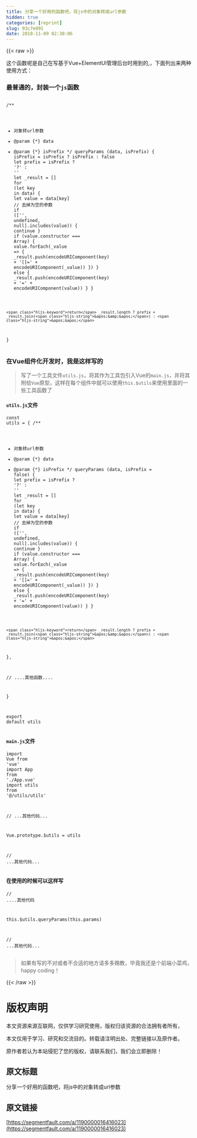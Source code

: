```yaml
---
title: 分享一个好用的函数吧，将js中的对象转成url参数
hidden: true
categories: [reprint]
slug: 93c7e091
date: 2018-11-09 02:30:06
---
```


{{< raw >}}
<p>&#x8FD9;&#x4E2A;&#x51FD;&#x6570;&#x5462;&#x662F;&#x81EA;&#x5DF1;&#x5728;&#x5199;&#x57FA;&#x4E8E;Vue+ElementUI&#x7BA1;&#x7406;&#x540E;&#x53F0;&#x65F6;&#x7528;&#x5230;&#x7684;,&#xFF0C;&#x4E0B;&#x9762;&#x5217;&#x51FA;&#x6765;&#x4E24;&#x79CD;&#x4F7F;&#x7528;&#x65B9;&#x5F0F;&#xFF1A;</p><h3 id="articleHeader0">&#x6700;&#x666E;&#x901A;&#x7684;&#xFF0C;&#x5C01;&#x88C5;&#x4E00;&#x4E2A;<code>js</code>&#x51FD;&#x6570;</h3><div class="widget-codetool" style="display:none"><div class="widget-codetool--inner"><span class="selectCode code-tool" data-toggle="tooltip" data-placement="top" title="" data-original-title="&#x5168;&#x9009;"></span> <span type="button" class="copyCode code-tool" data-toggle="tooltip" data-placement="top" data-clipboard-text=" /**
   * &#x5BF9;&#x8C61;&#x8F6C;url&#x53C2;&#x6570;
   * @param {*} data
   * @param {*} isPrefix
   */
 queryParams (data, isPrefix) {
    isPrefix = isPrefix ? isPrefix : false
    let prefix = isPrefix ? &apos;?&apos; : &apos;&apos;
    let _result = []
    for (let key in data) {
      let value = data[key]
      // &#x53BB;&#x6389;&#x4E3A;&#x7A7A;&#x7684;&#x53C2;&#x6570;
      if ([&apos;&apos;, undefined, null].includes(value)) {
        continue
      }
      if (value.constructor === Array) {
        value.forEach(_value =&gt; {
          _result.push(encodeURIComponent(key) + &apos;[]=&apos; + encodeURIComponent(_value))
        })
      } else {
        _result.push(encodeURIComponent(key) + &apos;=&apos; + encodeURIComponent(value))
      }
    }

    return _result.length ? prefix + _result.join(&apos;&amp;&apos;) : &apos;&apos;
  }" title="" data-original-title="&#x590D;&#x5236;"></span> <span type="button" class="saveToNote code-tool" data-toggle="tooltip" data-placement="top" title="" data-original-title="&#x653E;&#x8FDB;&#x7B14;&#x8BB0;"></span></div></div><pre class="javascript hljs"><code class="javascript"> <span class="hljs-comment">/**
   * &#x5BF9;&#x8C61;&#x8F6C;url&#x53C2;&#x6570;
   * @param {*} data
   * @param {*} isPrefix
   */</span>
 queryParams (data, isPrefix) {
    isPrefix = isPrefix ? isPrefix : <span class="hljs-literal">false</span>
    <span class="hljs-keyword">let</span> prefix = isPrefix ? <span class="hljs-string">&apos;?&apos;</span> : <span class="hljs-string">&apos;&apos;</span>
    <span class="hljs-keyword">let</span> _result = []
    <span class="hljs-keyword">for</span> (<span class="hljs-keyword">let</span> key <span class="hljs-keyword">in</span> data) {
      <span class="hljs-keyword">let</span> value = data[key]
      <span class="hljs-comment">// &#x53BB;&#x6389;&#x4E3A;&#x7A7A;&#x7684;&#x53C2;&#x6570;</span>
      <span class="hljs-keyword">if</span> ([<span class="hljs-string">&apos;&apos;</span>, <span class="hljs-literal">undefined</span>, <span class="hljs-literal">null</span>].includes(value)) {
        <span class="hljs-keyword">continue</span>
      }
      <span class="hljs-keyword">if</span> (value.constructor === <span class="hljs-built_in">Array</span>) {
        value.forEach(<span class="hljs-function"><span class="hljs-params">_value</span> =&gt;</span> {
          _result.push(<span class="hljs-built_in">encodeURIComponent</span>(key) + <span class="hljs-string">&apos;[]=&apos;</span> + <span class="hljs-built_in">encodeURIComponent</span>(_value))
        })
      } <span class="hljs-keyword">else</span> {
        _result.push(<span class="hljs-built_in">encodeURIComponent</span>(key) + <span class="hljs-string">&apos;=&apos;</span> + <span class="hljs-built_in">encodeURIComponent</span>(value))
      }
    }

    <span class="hljs-keyword">return</span> _result.length ? prefix + _result.join(<span class="hljs-string">&apos;&amp;&apos;</span>) : <span class="hljs-string">&apos;&apos;</span>
  }</code></pre><h3 id="articleHeader1">&#x5728;Vue&#x7EC4;&#x4EF6;&#x5316;&#x5F00;&#x53D1;&#x65F6;&#xFF0C;&#x6211;&#x662F;&#x8FD9;&#x6837;&#x5199;&#x7684;</h3><blockquote>&#x5199;&#x4E86;&#x4E00;&#x4E2A;&#x5DE5;&#x5177;&#x6587;&#x4EF6;<code>utils.js</code>&#xFF0C;&#x5C06;&#x5176;&#x4F5C;&#x4E3A;&#x5DE5;&#x5177;&#x5305;&#x5F15;&#x5165;Vue&#x7684;<code>main.js</code>&#xFF0C;&#x5E76;&#x5C06;&#x5176;&#x9644;&#x7ED9;<code>Vue</code>&#x539F;&#x578B;&#xFF0C;&#x8FD9;&#x6837;&#x5728;&#x6BCF;&#x4E2A;&#x7EC4;&#x4EF6;&#x4E2D;&#x5C31;&#x53EF;&#x4EE5;&#x4F7F;&#x7528;<code>this.$utils</code>&#x6765;&#x4F7F;&#x7528;&#x91CC;&#x9762;&#x7684;&#x4E00;&#x4E9B;&#x5DE5;&#x5177;&#x51FD;&#x6570;&#x4E86;</blockquote><h4><code>utils.js</code>&#x6587;&#x4EF6;</h4><div class="widget-codetool" style="display:none"><div class="widget-codetool--inner"><span class="selectCode code-tool" data-toggle="tooltip" data-placement="top" title="" data-original-title="&#x5168;&#x9009;"></span> <span type="button" class="copyCode code-tool" data-toggle="tooltip" data-placement="top" data-clipboard-text="const utils = {
  /**
   * &#x5BF9;&#x8C61;&#x8F6C;url&#x53C2;&#x6570;
   * @param {*} data
   * @param {*} isPrefix
   */
  queryParams (data, isPrefix = false) {
    let prefix = isPrefix ? &apos;?&apos; : &apos;&apos;
    let _result = []
    for (let key in data) {
      let value = data[key]
      // &#x53BB;&#x6389;&#x4E3A;&#x7A7A;&#x7684;&#x53C2;&#x6570;
      if ([&apos;&apos;, undefined, null].includes(value)) {
        continue
      }
      if (value.constructor === Array) {
        value.forEach(_value =&gt; {
          _result.push(encodeURIComponent(key) + &apos;[]=&apos; + encodeURIComponent(_value))
        })
      } else {
        _result.push(encodeURIComponent(key) + &apos;=&apos; + encodeURIComponent(value))
      }
    }

    return _result.length ? prefix + _result.join(&apos;&amp;&apos;) : &apos;&apos;
  },

  // ....&#x5176;&#x4ED6;&#x51FD;&#x6570;....

}

export default utils
" title="" data-original-title="&#x590D;&#x5236;"></span> <span type="button" class="saveToNote code-tool" data-toggle="tooltip" data-placement="top" title="" data-original-title="&#x653E;&#x8FDB;&#x7B14;&#x8BB0;"></span></div></div><pre class="javascript hljs"><code class="javascript"><span class="hljs-keyword">const</span> utils = {
  <span class="hljs-comment">/**
   * &#x5BF9;&#x8C61;&#x8F6C;url&#x53C2;&#x6570;
   * @param {*} data
   * @param {*} isPrefix
   */</span>
  queryParams (data, isPrefix = <span class="hljs-literal">false</span>) {
    <span class="hljs-keyword">let</span> prefix = isPrefix ? <span class="hljs-string">&apos;?&apos;</span> : <span class="hljs-string">&apos;&apos;</span>
    <span class="hljs-keyword">let</span> _result = []
    <span class="hljs-keyword">for</span> (<span class="hljs-keyword">let</span> key <span class="hljs-keyword">in</span> data) {
      <span class="hljs-keyword">let</span> value = data[key]
      <span class="hljs-comment">// &#x53BB;&#x6389;&#x4E3A;&#x7A7A;&#x7684;&#x53C2;&#x6570;</span>
      <span class="hljs-keyword">if</span> ([<span class="hljs-string">&apos;&apos;</span>, <span class="hljs-literal">undefined</span>, <span class="hljs-literal">null</span>].includes(value)) {
        <span class="hljs-keyword">continue</span>
      }
      <span class="hljs-keyword">if</span> (value.constructor === <span class="hljs-built_in">Array</span>) {
        value.forEach(<span class="hljs-function"><span class="hljs-params">_value</span> =&gt;</span> {
          _result.push(<span class="hljs-built_in">encodeURIComponent</span>(key) + <span class="hljs-string">&apos;[]=&apos;</span> + <span class="hljs-built_in">encodeURIComponent</span>(_value))
        })
      } <span class="hljs-keyword">else</span> {
        _result.push(<span class="hljs-built_in">encodeURIComponent</span>(key) + <span class="hljs-string">&apos;=&apos;</span> + <span class="hljs-built_in">encodeURIComponent</span>(value))
      }
    }

    <span class="hljs-keyword">return</span> _result.length ? prefix + _result.join(<span class="hljs-string">&apos;&amp;&apos;</span>) : <span class="hljs-string">&apos;&apos;</span>
  },

  <span class="hljs-comment">// ....&#x5176;&#x4ED6;&#x51FD;&#x6570;....</span>

}

<span class="hljs-keyword">export</span> <span class="hljs-keyword">default</span> utils
</code></pre><h4><code>main.js</code>&#x6587;&#x4EF6;</h4><div class="widget-codetool" style="display:none"><div class="widget-codetool--inner"><span class="selectCode code-tool" data-toggle="tooltip" data-placement="top" title="" data-original-title="&#x5168;&#x9009;"></span> <span type="button" class="copyCode code-tool" data-toggle="tooltip" data-placement="top" data-clipboard-text="import Vue from &apos;vue&apos;
import App from &apos;./App.vue&apos;
import utils from &apos;@/utils/utils&apos;

// ...&#x5176;&#x4ED6;&#x4EE3;&#x7801;...

Vue.prototype.$utils = utils

// ...&#x5176;&#x4ED6;&#x4EE3;&#x7801;..." title="" data-original-title="&#x590D;&#x5236;"></span> <span type="button" class="saveToNote code-tool" data-toggle="tooltip" data-placement="top" title="" data-original-title="&#x653E;&#x8FDB;&#x7B14;&#x8BB0;"></span></div></div><pre class="javascript hljs"><code class="javascript"><span class="hljs-keyword">import</span> Vue <span class="hljs-keyword">from</span> <span class="hljs-string">&apos;vue&apos;</span>
<span class="hljs-keyword">import</span> App <span class="hljs-keyword">from</span> <span class="hljs-string">&apos;./App.vue&apos;</span>
<span class="hljs-keyword">import</span> utils <span class="hljs-keyword">from</span> <span class="hljs-string">&apos;@/utils/utils&apos;</span>

<span class="hljs-comment">// ...&#x5176;&#x4ED6;&#x4EE3;&#x7801;...</span>

Vue.prototype.$utils = utils

<span class="hljs-comment">// ...&#x5176;&#x4ED6;&#x4EE3;&#x7801;...</span></code></pre><h4>&#x5728;&#x4F7F;&#x7528;&#x7684;&#x65F6;&#x5019;&#x53EF;&#x4EE5;&#x8FD9;&#x6837;&#x5199;</h4><div class="widget-codetool" style="display:none"><div class="widget-codetool--inner"><span class="selectCode code-tool" data-toggle="tooltip" data-placement="top" title="" data-original-title="&#x5168;&#x9009;"></span> <span type="button" class="copyCode code-tool" data-toggle="tooltip" data-placement="top" data-clipboard-text="// ....&#x5176;&#x4ED6;&#x4EE3;&#x7801;

this.$utils.queryParams(this.params)

// ...&#x5176;&#x4ED6;&#x4EE3;&#x7801;..." title="" data-original-title="&#x590D;&#x5236;"></span> <span type="button" class="saveToNote code-tool" data-toggle="tooltip" data-placement="top" title="" data-original-title="&#x653E;&#x8FDB;&#x7B14;&#x8BB0;"></span></div></div><pre class="hljs kotlin"><code class="javascipt"><span class="hljs-comment">// ....&#x5176;&#x4ED6;&#x4EE3;&#x7801;</span>

<span class="hljs-keyword">this</span>.$utils.queryParams(<span class="hljs-keyword">this</span>.params)

<span class="hljs-comment">// ...&#x5176;&#x4ED6;&#x4EE3;&#x7801;...</span></code></pre><blockquote>&#x5982;&#x679C;&#x6709;&#x5199;&#x7684;&#x4E0D;&#x5BF9;&#x6216;&#x8005;&#x4E0D;&#x5408;&#x9002;&#x7684;&#x5730;&#x65B9;&#x8BF7;&#x591A;&#x591A;&#x8D50;&#x6559;&#xFF0C;&#x6BD5;&#x7ADF;&#x6211;&#x8FD8;&#x662F;&#x4E2A;&#x524D;&#x7AEF;&#x5C0F;&#x83DC;&#x9E21;&#xFF0C;happy coding&#xFF01;</blockquote>
{{< /raw >}}

# 版权声明
本文资源来源互联网，仅供学习研究使用，版权归该资源的合法拥有者所有，

本文仅用于学习、研究和交流目的。转载请注明出处、完整链接以及原作者。 

原作者若认为本站侵犯了您的版权，请联系我们，我们会立即删除！

## 原文标题
分享一个好用的函数吧，将js中的对象转成url参数

## 原文链接
[https://segmentfault.com/a/1190000016416023](https://segmentfault.com/a/1190000016416023)

